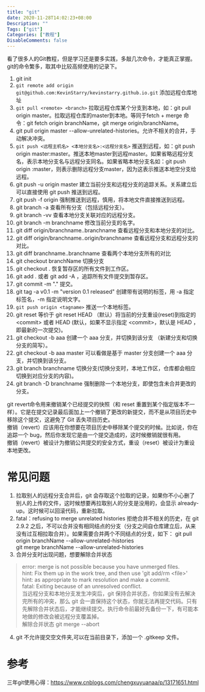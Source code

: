 ```yaml
---
title: "git"
date: 2020-11-28T14:02:23+08:00
Description: ""
Tags: ["git"]
Categories: ["教程"]
DisableComments: false
---
```

看了很多人的Git教程，但是学习还是要多实践，多敲几次命令，才能真正掌握。<!--more-->git的命令繁多，取其中比较高频使用的记录下。  

1. git init 
2. ```git remote add origin git@github.com:KevinStarry/kevinstarry.github.io.git``` 添加远程仓库地址
3. ```git pull <remote> <branch>``` 拉取远程仓库某个分支到本地，如：git pull origin master。拉取远程仓库的master到本地。等同于fetch + merge 命令：git fetch origin branchName，git merge origin/branchName。
4. git pull origin master --allow-unrelated-histories。允许不相关的合并，手动解决冲突。
5. ```git push <远程主机名> <本地分支名>:<远程分支名>``` 推送到远程，如：git push origin master:master。推送本地master到远程master。如果省略远程分支名，表示本地分支名与远程分支同名。如果省略本地分支名如：git push origin :master，则表示删除远程分支master，因为这表示推送本地空分支给远程。  
6. git push -u origin master 建立当前分支和远程分支的追踪关系。关系建立后可以直接使用 git push 推送到远程。
7. git push -f origin 强制推送到远程，慎用，将本地文件直接推送到远程。
8. git branch -a 查看所有分支（包括远程分支）。
9. git branch -vv 查看本地分支关联对应的远程分支。
10. git branch -m branchname 修改当前分支的名字。
11. git diff origin/branchname..branchname 查看远程分支和本地分支的对比。
12. git diff origin/branchname..origin/branchname  查看远程分支和远程分支的对比。
13. git diff branchname..branchname 查看两个本地分支所有的对比
14. git checkout branchName 切换分支
15. git checkout . 恢复暂存区的所有文件到工作区。
16. git add . 或者 git add -A ，追踪所有文件提交到暂存区。
17. git commit -m "." 提交。
18. git tag -a v0.1 -m "version 0.1 released"  创建带有说明的标签，用 -a 指定标签名，-m 指定说明文字。
19. ```git push origin <tagname>``` 推送一个本地标签。
20. git reset 等价于 git reset HEAD （默认）将当前的分支重设(reset)到指定的\<commit> 或者 HEAD (默认，如果不显示指定 \<commit>，默认是 HEAD ，即最新的一次提交)。
21. git checkout -b aaa 创建一个 aaa 分支，并切换到该分支 （新建分支和切换分支的简写）。
22. git checkout -b aaa master  可以看做是基于 master 分支创建一个 aaa 分支，并切换到该分支。
23. git branch branchname 切换分支(切换分支时，本地工作区，仓库都会相应切换到对应分支的内容)。
24. git branch -D branchname 强制删除一个本地分支，即使包含未合并更改的分支。

git revert命令用来撤销某个已经提交的快照（和 reset 重置到某个指定版本不一样）。它是在提交记录最后面加上一个撤销了更改的新提交，而不是从项目历史中移除这个提交，这避免了 Git 丢失项目历史。  
撤销（revert）应该用在你想要在项目历史中移除某个提交的时候。比如说，你在追踪一个 bug，然后你发现它是由一个提交造成的，这时候撤销就很有用。  
撤销（revert）被设计为撤销公共提交的安全方式，重设（reset）被设计为重设本地更改。

# 常见问题
1. 拉取别人的远程分支合并后，git 会存取这个拉取的记录，如果你不小心删了别人的上传的文件，这时候想要再拉取别人的分支是没用的，会显示 already-up。这时候可以回滚代码，重新拉取。
2. fatal：refusing to merge unrelated histories 拒绝合并不相关的历史，在 git 2.9.2 之后，不可以合并没有相同结点的分支（分支之间自仓库建立后，从来没有过互相拉取合并）。如果需要合并两个不同结点的分支，如下：
git pull origin branchName --allow-unrelated-histories   
git merge branchName --allow-unrelated-histories  
3. 合并分支时出现问题，想要解除合并状态
> error: merge is not possible because you have unmerged files.  
> hint: Fix them up in the work tree, and then use 'git add/rm \<file>'  
> hint: as appropriate to mark resolution and make a commit.  
> fatal: Exiting because of an unresolved conflict.  
当远程分支和本地分支发生冲突后，git 保持合并状态，你如果没有去解决完所有的冲突，那么 git 会一直保持这个状态，你就无法再提交代码。只有先解除合并状态后，才能继续提交。执行命令前最好先备份一下，有可能本地做的修改会被远程分支覆盖掉。  
解除合并状态 git merge --abort 
4. git 不允许提交空文件夹,可以在当前目录下，添加一个 .gitkeep 文件。
# 参考
三年git使用心得：<https://www.cnblogs.com/chengxuyuanaa/p/13171651.html>
